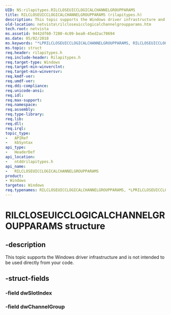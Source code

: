 ```yaml
---
UID: NS:rilapitypes.RILCLOSEUICCLOGICALCHANNELGROUPPARAMS
title: RILCLOSEUICCLOGICALCHANNELGROUPPARAMS (rilapitypes.h)
description: This topic supports the Windows driver infrastructure and is not intended to be used directly from your code.
old-location: netvista\rilcloseuicclogicalchannelgroupparams.htm
tech.root: netvista
ms.assetid: 9442df60-7280-4c09-bea0-45ed2ac70694
ms.date: 05/02/2018
ms.keywords: "*LPRILCLOSEUICCLOGICALCHANNELGROUPPARAMS, RILCLOSEUICCLOGICALCHANNELGROUPPARAMS, RILCLOSEUICCLOGICALCHANNELGROUPPARAMS structure [Network Drivers Starting with Windows Vista], netvista.rilcloseuicclogicalchannelgroupparams, ntddrilapitypes/RILCLOSEUICCLOGICALCHANNELGROUPPARAMS"
ms.topic: struct
req.header: rilapitypes.h
req.include-header: Rilapitypes.h
req.target-type: Windows
req.target-min-winverclnt: 
req.target-min-winversvr: 
req.kmdf-ver: 
req.umdf-ver: 
req.ddi-compliance: 
req.unicode-ansi: 
req.idl: 
req.max-support: 
req.namespace: 
req.assembly: 
req.type-library: 
req.lib: 
req.dll: 
req.irql: 
topic_type:
-	APIRef
-	kbSyntax
api_type:
-	HeaderDef
api_location:
-	ntddrilapitypes.h
api_name:
-	RILCLOSEUICCLOGICALCHANNELGROUPPARAMS
product:
- Windows
targetos: Windows
req.typenames: RILCLOSEUICCLOGICALCHANNELGROUPPARAMS, *LPRILCLOSEUICCLOGICALCHANNELGROUPPARAMS
---
```


# RILCLOSEUICCLOGICALCHANNELGROUPPARAMS structure


## -description


This topic supports the Windows driver infrastructure and is not intended to be used directly from your code.


## -struct-fields




### -field dwSlotIndex


### -field dwChannelGroup

